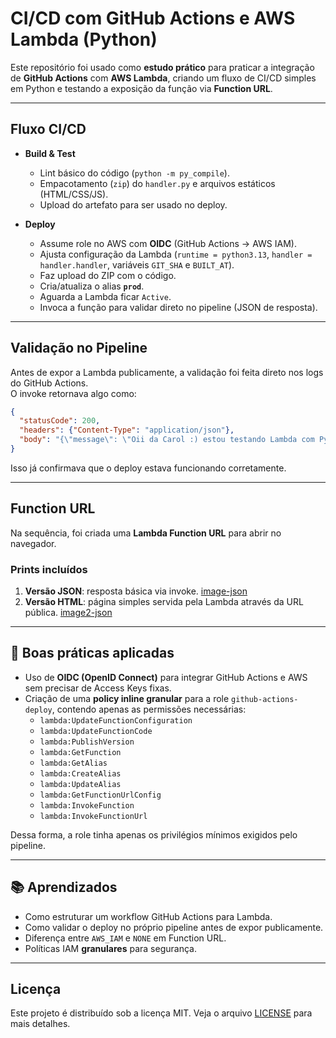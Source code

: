 # CI/CD com GitHub Actions e AWS Lambda (Python)

Este repositório foi usado como **estudo prático** para praticar a integração de **GitHub Actions** com **AWS Lambda**, criando um fluxo de CI/CD simples em Python e testando a exposição da função via **Function URL**.

---

## Fluxo CI/CD

- **Build & Test**
  - Lint básico do código (`python -m py_compile`).
  - Empacotamento (`zip`) do `handler.py` e arquivos estáticos (HTML/CSS/JS).
  - Upload do artefato para ser usado no deploy.

- **Deploy**
  - Assume role no AWS com **OIDC** (GitHub Actions → AWS IAM).
  - Ajusta configuração da Lambda (`runtime = python3.13`, `handler = handler.handler`, variáveis `GIT_SHA` e `BUILT_AT`).
  - Faz upload do ZIP com o código.
  - Cria/atualiza o alias **`prod`**.
  - Aguarda a Lambda ficar `Active`.
  - Invoca a função para validar direto no pipeline (JSON de resposta).

---

## Validação no Pipeline

Antes de expor a Lambda publicamente, a validação foi feita direto nos logs do GitHub Actions.  
O invoke retornava algo como:

```json
{
  "statusCode": 200,
  "headers": {"Content-Type": "application/json"},
  "body": "{\"message\": \"Oii da Carol :) estou testando Lambda com Python e CI/CD\", \"commit\": \"55b3bf4\", \"built_at\": \"2025-08-28T15:12:34Z\"}"
}
```

Isso já confirmava que o deploy estava funcionando corretamente.

---

## Function URL

Na sequência, foi criada uma **Lambda Function URL** para abrir no navegador.  

### Prints incluídos
1. **Versão JSON**: resposta básica via invoke.
    [image-json](./imgs/image2.jpeg)
2. **Versão HTML**: página simples servida pela Lambda através da URL pública.
    [image2-json](./imgs/image.png)

---

## 🔐 Boas práticas aplicadas

- Uso de **OIDC (OpenID Connect)** para integrar GitHub Actions e AWS sem precisar de Access Keys fixas.
- Criação de uma **policy inline granular** para a role `github-actions-deploy`, contendo apenas as permissões necessárias:
  - `lambda:UpdateFunctionConfiguration`
  - `lambda:UpdateFunctionCode`
  - `lambda:PublishVersion`
  - `lambda:GetFunction`
  - `lambda:GetAlias`
  - `lambda:CreateAlias`
  - `lambda:UpdateAlias`
  - `lambda:GetFunctionUrlConfig`
  - `lambda:InvokeFunction`
  - `lambda:InvokeFunctionUrl`

Dessa forma, a role tinha apenas os privilégios mínimos exigidos pelo pipeline.

---

## 📚 Aprendizados

- Como estruturar um workflow GitHub Actions para Lambda.
- Como validar o deploy no próprio pipeline antes de expor publicamente.
- Diferença entre `AWS_IAM` e `NONE` em Function URL.
- Políticas IAM **granulares** para segurança.

---

## Licença

Este projeto é distribuído sob a licença MIT. Veja o arquivo [LICENSE](LICENSE) para mais detalhes.
